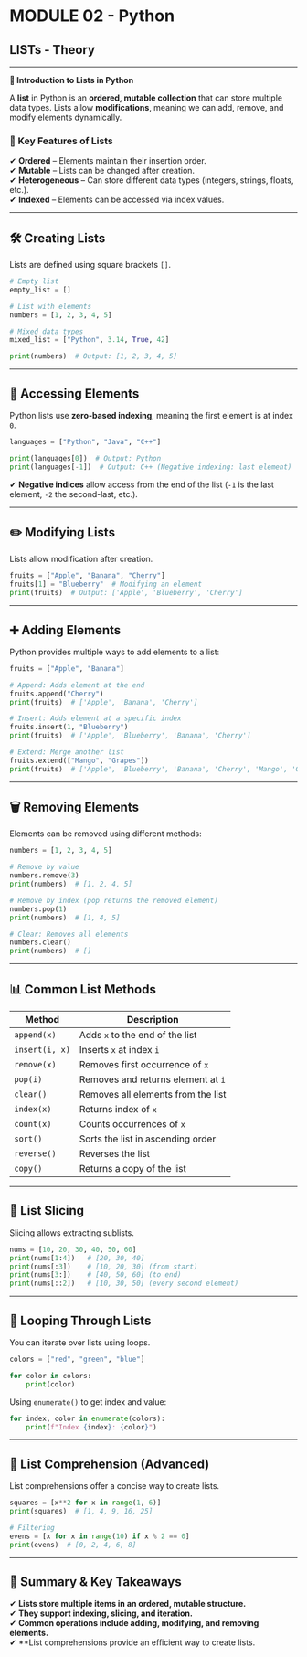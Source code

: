 # MODULE 02 - Python

## LISTs - Theory

****

**📌 Introduction to Lists in Python**

A **list** in Python is an **ordered, mutable collection** that can store multiple data types. Lists allow **modifications**, meaning we can add, remove, and modify elements dynamically.

### **🔹 Key Features of Lists**

✔ **Ordered** – Elements maintain their insertion order.  
✔ **Mutable** – Lists can be changed after creation.  
✔ **Heterogeneous** – Can store different data types (integers, strings, floats, etc.).  
✔ **Indexed** – Elements can be accessed via index values.

---

## **🛠️ Creating Lists**

Lists are defined using square brackets `[]`.

```python
# Empty list
empty_list = []

# List with elements
numbers = [1, 2, 3, 4, 5]

# Mixed data types
mixed_list = ["Python", 3.14, True, 42]

print(numbers)  # Output: [1, 2, 3, 4, 5]
```

---

## **🎯 Accessing Elements**

Python lists use **zero-based indexing**, meaning the first element is at index `0`.

```python
languages = ["Python", "Java", "C++"]

print(languages[0])  # Output: Python
print(languages[-1])  # Output: C++ (Negative indexing: last element)
```

✔ **Negative indices** allow access from the end of the list (`-1` is the last element, `-2` the second-last, etc.).

---

## **✏️ Modifying Lists**

Lists allow modification after creation.

```python
fruits = ["Apple", "Banana", "Cherry"]
fruits[1] = "Blueberry"  # Modifying an element
print(fruits)  # Output: ['Apple', 'Blueberry', 'Cherry']
```

---

## **➕ Adding Elements**

Python provides multiple ways to add elements to a list:

```python
fruits = ["Apple", "Banana"]

# Append: Adds element at the end
fruits.append("Cherry")  
print(fruits)  # ['Apple', 'Banana', 'Cherry']

# Insert: Adds element at a specific index
fruits.insert(1, "Blueberry")
print(fruits)  # ['Apple', 'Blueberry', 'Banana', 'Cherry']

# Extend: Merge another list
fruits.extend(["Mango", "Grapes"])
print(fruits)  # ['Apple', 'Blueberry', 'Banana', 'Cherry', 'Mango', 'Grapes']
```

---

## **🗑️ Removing Elements**

Elements can be removed using different methods:

```python
numbers = [1, 2, 3, 4, 5]

# Remove by value
numbers.remove(3)
print(numbers)  # [1, 2, 4, 5]

# Remove by index (pop returns the removed element)
numbers.pop(1)
print(numbers)  # [1, 4, 5]

# Clear: Removes all elements
numbers.clear()
print(numbers)  # []
```

---

## **📊 Common List Methods**

| Method         | Description                        |
| -------------- | ---------------------------------- |
| `append(x)`    | Adds `x` to the end of the list    |
| `insert(i, x)` | Inserts `x` at index `i`           |
| `remove(x)`    | Removes first occurrence of `x`    |
| `pop(i)`       | Removes and returns element at `i` |
| `clear()`      | Removes all elements from the list |
| `index(x)`     | Returns index of `x`               |
| `count(x)`     | Counts occurrences of `x`          |
| `sort()`       | Sorts the list in ascending order  |
| `reverse()`    | Reverses the list                  |
| `copy()`       | Returns a copy of the list         |

---

## **🎯 List Slicing**

Slicing allows extracting sublists.

```python
nums = [10, 20, 30, 40, 50, 60]
print(nums[1:4])   # [20, 30, 40]
print(nums[:3])    # [10, 20, 30] (from start)
print(nums[3:])    # [40, 50, 60] (to end)
print(nums[::2])   # [10, 30, 50] (every second element)
```

---

## **🔄 Looping Through Lists**

You can iterate over lists using loops.

```python
colors = ["red", "green", "blue"]

for color in colors:
    print(color)
```

Using `enumerate()` to get index and value:

```python
for index, color in enumerate(colors):
    print(f"Index {index}: {color}")
```

---

## **📌 List Comprehension (Advanced)**

List comprehensions offer a concise way to create lists.

```python
squares = [x**2 for x in range(1, 6)]
print(squares)  # [1, 4, 9, 16, 25]

# Filtering
evens = [x for x in range(10) if x % 2 == 0]
print(evens)  # [0, 2, 4, 6, 8]
```

---

## **🚀 Summary & Key Takeaways**

✔ **Lists store multiple items in an ordered, mutable structure.**  
✔ **They support indexing, slicing, and iteration.**  
✔ **Common operations include adding, modifying, and removing elements.**  
✔ **List comprehensions provide an efficient way to create lists.
